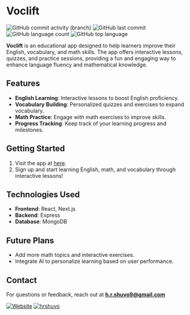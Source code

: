 # **Voclift**

![GitHub commit activity (branch)](https://img.shields.io/github/commit-activity/t/hr-shuvo/Voclift) ![GitHub last commit](https://img.shields.io/github/last-commit/hr-shuvo/Voclift) ![GitHub language count](https://img.shields.io/github/languages/count/hr-shuvo/Voclift)
 ![GitHub top language](https://img.shields.io/github/languages/top/hr-shuvo/Voclift)




**Voclift** is an educational app designed to help learners improve their English, vocabulary, and math skills. The app offers interactive lessons, quizzes, and practice sessions, providing a fun and engaging way to enhance language fluency and mathematical knowledge.

## Features

- **English Learning**: Interactive lessons to boost English proficiency.
- **Vocabulary Building**: Personalized quizzes and exercises to expand vocabulary.
- **Math Practice**: Engage with math exercises to improve skills.
- **Progress Tracking**: Keep track of your learning progress and milestones.

## Getting Started

1. Visit the app at [here](https://github.com/hr-shuvo/Voclift).
2. Sign up and start learning English, math, and vocabulary through interactive lessons!

## Technologies Used

- **Frontend**: React, Next.js
- **Backend**: Express
- **Database**: MongoDB

## Future Plans

- Add more math topics and interactive exercises.
- Integrate AI to personalize learning based on user performance.

## Contact


For questions or feedback, reach out at **h.r.shuvo9@gmail.com**  

[![Website](https://img.shields.io/badge/Website-hrshuvo-blue?style=for-the-badge)](https://hr-shuvo.github.io/) [![hrshuvo](https://img.shields.io/badge/LinkedIn-hrshuvo-blue?style=for-the-badge)](https://www.linkedin.com/in/hrshuvo9/)






